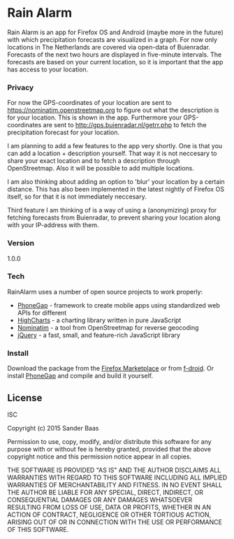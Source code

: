 # Rain Alarm

Rain Alarm is an app for Firefox OS and Android (maybe more in the future) with which precipitation forecasts are visualized in a graph. For now only locations in The Netherlands are covered via open-data of Buienradar. Forecasts of the next two hours are displayed in five-minute intervals. The forecasts are based on your current location, so it is important that the app has access to your location.

### Privacy

For now the GPS-coordinates of your location are sent to https://nominatim.openstreetmap.org to figure out what the description is for your location. This is shown in the app. Furthermore your GPS-coordinates are sent to http://gps.buienradar.nl/getrr.php to fetch the precipitation forecast for your location.

I am planning to add a few features to the app very shortly. One is that you can add a location + description yourself. That way it is not neccesary to share your exact location and to fetch a description through OpenStreetmap. Also it will be possible to add multiple locations.

I am also thinking about adding an option to 'blur' your location by a certain distance. This has also been implemented in the latest nightly of Firefox OS itself, so for that it is not immediately neccesary.

Third feature I am thinking of is a way of using a (anonymizing) proxy for fetching forecasts from Buienradar, to prevent sharing your location along with your IP-address with them.

### Version
1.0.0

### Tech

RainAlarm uses a number of open source projects to work properly:

* [PhoneGap] - framework to create mobile apps using standardized web APIs for different
* [HighCharts] - a charting library written in pure JavaScript
* [Nominatim] - a tool from OpenStreetmap for reverse geocoding
* [jQuery] - a fast, small, and feature-rich JavaScript library

### Install
Download the package from the [Firefox Marketplace] or from [f-droid]. Or install [PhoneGap] and compile and build it yourself.

License
----

ISC

Copyright (c) 2015 Sander Baas

Permission to use, copy, modify, and/or distribute this software for any purpose with or without fee is hereby granted, provided that the above copyright notice and this permission notice appear in all copies.

THE SOFTWARE IS PROVIDED "AS IS" AND THE AUTHOR DISCLAIMS ALL WARRANTIES WITH REGARD TO THIS SOFTWARE INCLUDING ALL IMPLIED WARRANTIES OF MERCHANTABILITY AND FITNESS. IN NO EVENT SHALL THE AUTHOR BE LIABLE FOR ANY SPECIAL, DIRECT, INDIRECT, OR CONSEQUENTIAL DAMAGES OR ANY DAMAGES WHATSOEVER RESULTING FROM LOSS OF USE, DATA OR PROFITS, WHETHER IN AN ACTION OF CONTRACT, NEGLIGENCE OR OTHER TORTIOUS ACTION, ARISING OUT OF OR IN CONNECTION WITH THE USE OR PERFORMANCE OF THIS SOFTWARE.


[PhoneGap]:http://phonegap.com
[HighCharts]:http://www.highcharts.com
[Nominatim]:http://wiki.openstreetmap.org/wiki/Nominatim
[jQuery]:http://jquery.com
[Firefox Marketplace]:https://marketplace.firefox.com/
[f-droid]:https://f-droid.org/
